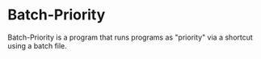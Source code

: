 # Batch-Priority
Batch-Priority is a program that runs programs as "priority" via a shortcut using a batch file.
